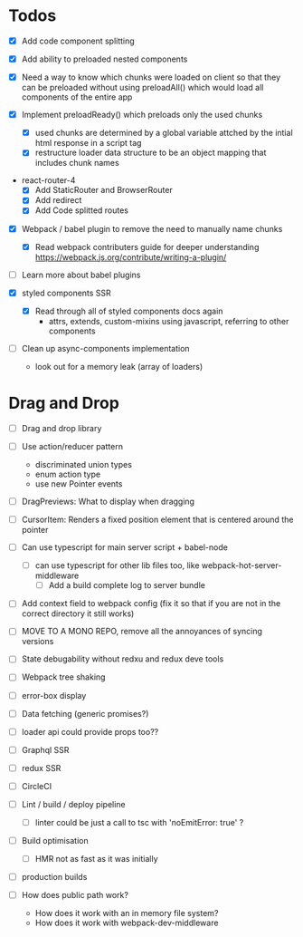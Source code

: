 # Todos

- [x] Add code component splitting
- [x] Add ability to preloaded nested components
- [x] Need a way to know which chunks were loaded on client so that they can be preloaded without using preloadAll() which would load all components of the entire app

- [x] Implement preloadReady() which preloads only the used chunks
  - [x] used chunks are determined by a global variable attched by the intial html response in a script tag
  - [x] restructure loader data structure to be an object mapping that includes chunk names

- react-router-4
  - [x] Add StaticRouter and BrowserRouter
  - [x] Add redirect
  - [x] Add Code splitted routes

- [x] Webpack / babel plugin to remove the need to manually name chunks
  - [x] Read webpack contributers guide for deeper understanding https://webpack.js.org/contribute/writing-a-plugin/

- [ ] Learn more about babel plugins

- [x] styled components SSR
  - [x] Read through all of styled components docs again
    - attrs, extends, custom-mixins using javascript, referring to other components

- [ ] Clean up async-components implementation
  - look out for a memory leak (array of loaders)




# Drag and Drop
- [ ] Drag and drop library
- [ ] Use action/reducer pattern
    - discriminated union types
    - enum action type
  - use new Pointer events
- [ ] DragPreviews: What to display when dragging
- [ ] CursorItem: Renders a fixed position element that is centered around the pointer


- [ ] Can use typescript for main server script + babel-node
  - [ ] can use typescript for other lib files too, like webpack-hot-server-middleware
    - [ ] Add a build complete log to server bundle

- [ ] Add context field to webpack config (fix it so that if you are not in the correct directory it still works)

- [ ] MOVE TO A MONO REPO, remove all the annoyances of syncing versions

- [ ] State debugability without redxu and redux deve tools


- [ ] Webpack tree shaking

- [ ] error-box display


- [ ] Data fetching (generic promises?)

- [ ] loader api could provide props too??

- [ ] Graphql SSR

- [ ] redux SSR

- [ ] CircleCI

- [ ] Lint / build / deploy pipeline
  - [ ] linter could be just a call to tsc with 'noEmitError: true' ?

- [ ] Build optimisation
  - [ ] HMR not as fast as it was initially

- [ ] production builds


- [ ] How does public path work?
  - How does it work with an in memory file system?
  - How does it work with webpack-dev-middleware

